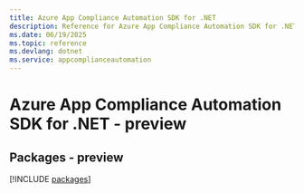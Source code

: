```yaml
---
title: Azure App Compliance Automation SDK for .NET
description: Reference for Azure App Compliance Automation SDK for .NET
ms.date: 06/19/2025
ms.topic: reference
ms.devlang: dotnet
ms.service: appcomplianceautomation
---
```

# Azure App Compliance Automation SDK for .NET - preview
## Packages - preview
[!INCLUDE [packages](app-compliance-automation-index.md)]